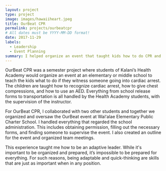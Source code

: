 ```yaml
---
layout: project
type: project
image: images/hawaiiheart.jpeg
title: OurBeat CPR
permalink: projects/ourbeatcpr
# All dates must be YYYY-MM-DD format!
date: 2017-11-29
labels:
  - Leadership
  - Event Planning
summary: I helped organize an event that taught kids how to do CPR and how to use an AED. 
---
```


OurBeat CPR was a semester project where students of Kalani’s Health Academy would organize an event at an elementary or middle school to teach the kids what to do if they witness someone going into cardiac arrest. The children are taught how to recognize cardiac arrest, how to give chest compressions, and how to use an AED. Everything from school release forms to transportation is all handled by the Health Academy students, with the supervision of the instructor. 

For OurBeat CPR, I collaborated with two other students and together we organized and oversaw the OurBeat event at Waiʻalae Elementary Public Charter School. I handled everything that regarded the school administration. This includes obtaining permission, filling out the necessary forms, and finding someone to supervise the event. I also created an outline for the event and organized team meetings. 

This experience taught me how to be an adaptive leader. While it's important to be organized and prepared, it’s impossible to be prepared for everything. For such reasons, being adaptable and quick-thinking are skills that are just as important when in any position. 



